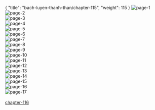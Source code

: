{ "title": "bach-luyen-thanh-than/chapter-115", "weight": 115 }
<img src="bach-luyen-thanh-than_0115_01-c559106b697933539fb1f77aaa52ae40.webp" alt="page-1" origin="http://1.bp.blogspot.com/-X32fK-_HpYE/WUCZqkhSmAI/AAAAAAAAFqs/PmQFvpaO2HE-21w4xYq7dm5wJgDYG-CdgCLcBGAs/s1600/1.jpg?imgmax=0"><br/>
<img src="bach-luyen-thanh-than_0115_02-1848910584f67f223ee23233da446322.webp" alt="page-2" origin="http://1.bp.blogspot.com/-Uq0LOJyYUgY/WUCZtKfixmI/AAAAAAAAFrQ/N9BlVJJOW44NYy1V6rkvBg7D7DC56FkGgCLcBGAs/s1600/2.jpg?imgmax=0"><br/>
<img src="bach-luyen-thanh-than_0115_03-3377fd51aad9e53ec93ed527e3131c54.webp" alt="page-3" origin="http://1.bp.blogspot.com/-Wpt_UA3s9sQ/WUCZtWhF6sI/AAAAAAAAFrU/tjyiWSdh2AMA7QhL7Tu1LUF4LliYi6gUACLcBGAs/s1600/3.jpg?imgmax=0"><br/>
<img src="bach-luyen-thanh-than_0115_04-5327a719aea680d0d7a2899c0ac38d6e.webp" alt="page-4" origin="http://1.bp.blogspot.com/-HSiTnn9WAEQ/WUCZt11pnLI/AAAAAAAAFrY/ANJk6JU7izQyPT9fY_KSgzDfo15-x7_egCLcBGAs/s1600/4.jpg?imgmax=0"><br/>
<img src="bach-luyen-thanh-than_0115_05-1fe782dfa635f895f5ce3e3a796bc648.webp" alt="page-5" origin="http://1.bp.blogspot.com/-ThyeTtfX9YE/WUCZuOdartI/AAAAAAAAFrc/OabOiO0uvAsRpely3Hi-vHOjBIRiN3FvACLcBGAs/s1600/5.jpg?imgmax=0"><br/>
<img src="bach-luyen-thanh-than_0115_06-659b8507f6105e653df44e433e837126.webp" alt="page-6" origin="http://1.bp.blogspot.com/-VzhAcZUj-lg/WUCZuDysSrI/AAAAAAAAFrg/h8Wa0JjGAbMjKz9a8UOQ0H_N6VNtuQfOQCLcBGAs/s1600/6.jpg?imgmax=0"><br/>
<img src="bach-luyen-thanh-than_0115_07-c57d718f77010b21e6036851b62c9cbf.webp" alt="page-7" origin="http://1.bp.blogspot.com/-yQXUeZXnVlc/WUCZutJQqKI/AAAAAAAAFrk/_WF43dKhxn0F8g9yjol_KIuqLgCxAQ_ZQCLcBGAs/s1600/7.jpg?imgmax=0"><br/>
<img src="bach-luyen-thanh-than_0115_08-6baef8be3fd4e8665b2563241ffa5511.webp" alt="page-8" origin="http://1.bp.blogspot.com/-2M8PVmxN2SA/WUCZu76x5fI/AAAAAAAAFro/qiPHrKcpppgTuYuSkzbUYK-A9muyHRPYQCLcBGAs/s1600/8.jpg?imgmax=0"><br/>
<img src="bach-luyen-thanh-than_0115_09-ca2d45c6e971cf8bd8620b29b28f8544.webp" alt="page-9" origin="http://1.bp.blogspot.com/-nQxpjBpU7ps/WUCZvMSoCtI/AAAAAAAAFrs/cH_nx54sm-UPsu3NkiNVHuAxNfG3-5hlwCLcBGAs/s1600/9.jpg?imgmax=0"><br/>
<img src="bach-luyen-thanh-than_0115_10-f45f494d03df06f6e27d8b833ae8dc41.webp" alt="page-10" origin="http://1.bp.blogspot.com/-MRZHiB3G3vU/WUCZqgYi16I/AAAAAAAAFqw/srFmebd0bh4hMSpUK93hfYXN0SSBSgOagCLcBGAs/s1600/10.jpg?imgmax=0"><br/>
<img src="bach-luyen-thanh-than_0115_11-6648cf7c8f066ca106dd3bae82f2f857.webp" alt="page-11" origin="http://1.bp.blogspot.com/-MqtlDMHcpQ0/WUCZrdKldxI/AAAAAAAAFq0/CW1Z5sq7ndc98Mii8GZNvtyOMZ1g3S84ACLcBGAs/s1600/11.jpg?imgmax=0"><br/>
<img src="bach-luyen-thanh-than_0115_12-3c80335a6511f4f458e3d2b8afceb894.webp" alt="page-12" origin="http://1.bp.blogspot.com/-5-HUO1uOtPE/WUCZra9TkYI/AAAAAAAAFq4/GsIDbKKDqqkS35tPrRdTED7tYODwgHp7QCLcBGAs/s1600/12.jpg?imgmax=0"><br/>
<img src="bach-luyen-thanh-than_0115_13-2359d0d682068f20ca673eb8f309a7dc.webp" alt="page-13" origin="http://1.bp.blogspot.com/-oMltFVIud1k/WUCZrtJcObI/AAAAAAAAFq8/i3DgP_5qhTwKg_8qufRTI3GNXsWAPNNHgCLcBGAs/s1600/13.jpg?imgmax=0"><br/>
<img src="bach-luyen-thanh-than_0115_14-8b51241396444449522882efa3f05cc8.webp" alt="page-14" origin="http://1.bp.blogspot.com/-e_lp-7aH9eA/WUCZsBL5NFI/AAAAAAAAFrE/QWy195QPjhoiSkwGbAawsa-xJHjXcNBuACLcBGAs/s1600/14.jpg?imgmax=0"><br/>
<img src="bach-luyen-thanh-than_0115_15-331d894cbc03ad92069042ab19d6ec9f.webp" alt="page-15" origin="http://1.bp.blogspot.com/-InmJ5JffGio/WUCZsXZnKGI/AAAAAAAAFrI/Egk8ogmaDTkb7f10K-WY5LDFrhSe_61fgCLcBGAs/s1600/15.jpg?imgmax=0"><br/>
<img src="bach-luyen-thanh-than_0115_16-43d7a3602682f49f8518568f5fa8d224.webp" alt="page-16" origin="http://1.bp.blogspot.com/-H6m5yuE9A6Q/WUCZsfw4API/AAAAAAAAFrA/XSKaaTr6I-kmKvxfRT9BMqdgJhfAyo7ZgCLcBGAs/s1600/16.jpg?imgmax=0"><br/>
<img src="bach-luyen-thanh-than_0115_17-d46e33632dd32f4f0e66ef69a47cff0a.webp" alt="page-17" origin="http://1.bp.blogspot.com/-bbLVRLCOZpQ/WUCZtFYTmPI/AAAAAAAAFrM/hIpZu0kFrJItkAIq9ngWkukMyrchrYh6QCLcBGAs/s1600/17.jpg?imgmax=0"><br/>
<br/><a class="nextchap" href="/bach-luyen-thanh-than/chapter-116">chapter-116</a>
